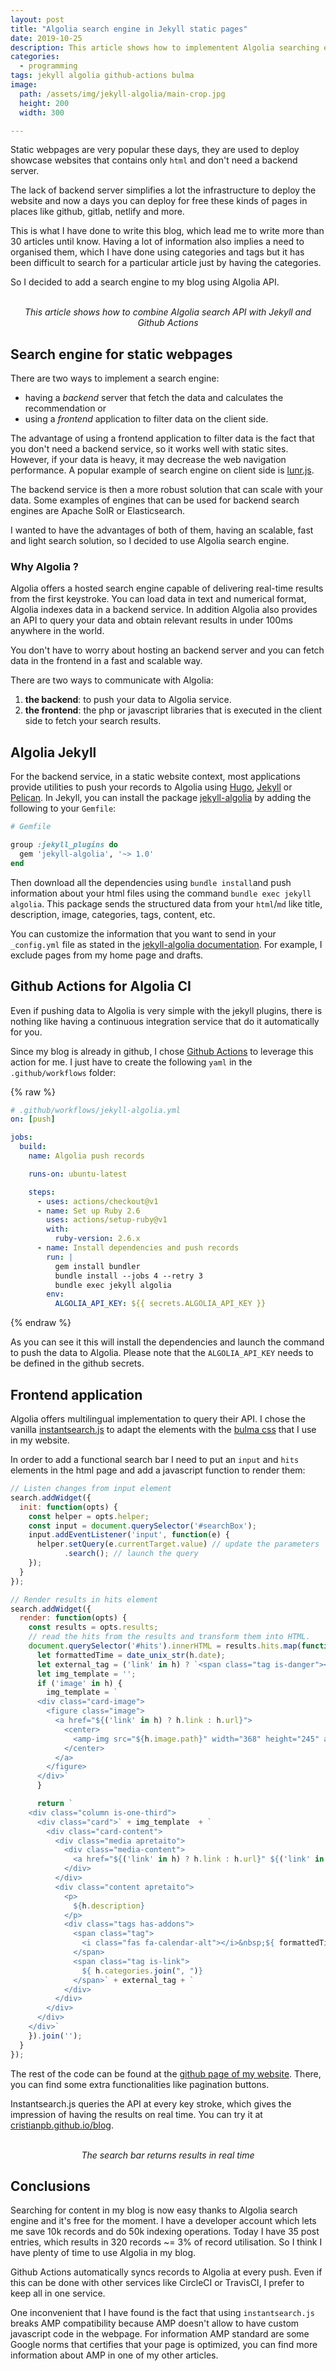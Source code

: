 ```yaml
---
layout: post
title: "Algolia search engine in Jekyll static pages"
date: 2019-10-25
description: This article shows how to implementent Algolia searching engine in a static website and update the entries using Github Actions.
categories:
  - programming
tags: jekyll algolia github-actions bulma
image:
  path: /assets/img/jekyll-algolia/main-crop.jpg
  height: 200
  width: 300

---
```


Static webpages are very popular these days, they are used to deploy showcase
websites that contains only `html` and don't need a backend server.

The lack of backend server simplifies a lot the infrastructure
to deploy the website and now a days you can deploy for free these kinds of
pages in places like github, gitlab, netlify and more.

This is what I have done to write this blog, 
which lead me to write more than 30 articles until know.
Having a lot of information also implies a need to organised them, which I have
done using categories and tags but it has been difficult to search for a
particular article just by having the categories.

So I decided to add a search engine to my blog using Algolia API.

<center>
<amp-img src="/assets/img/jekyll-algolia/main.jpg" width="800" height="420" layout="intrinsic"></amp-img>
<br><i>This article shows how to combine Algolia search API with Jekyll and Github Actions</i>
</center>

## Search engine for static webpages

There are two ways to implement a search engine:
- having a *backend* server that fetch the data and calculates the recommendation or 
- using a *frontend* application to filter data on the client side.

The advantage of using a frontend application to filter data is the fact that
you don't need a backend service, so it works well with static sites. However,
if your data is heavy, it may decrease the web navigation performance. 
A popular example of search engine on client side is [lunr.js](https://github.com/olivernn/lunr.js).

The backend service is then a more robust solution that can scale with your data.
Some examples of engines that can be used for backend search engines are Apache
SolR or Elasticsearch. 

I wanted to have the advantages of both of them, having an scalable, fast and light search solution,
so I decided to use Algolia search engine.

### Why Algolia ?

Algolia offers a hosted search engine capable of delivering real-time results
from the first keystroke. You can load data in text and numerical format,
Algolia indexes data in a backend service. In addition Algolia also provides an
API to query your data and obtain relevant results in under 100ms anywhere in
the world.

You don't have to worry about hosting an backend server and you can fetch data
in the frontend in a fast and scalable way.

There are two ways to communicate with Algolia:
1. **the backend**: to push your data to Algolia service.
2. **the frontend**: the php or javascript libraries that is executed in the client side to fetch your search results.

## Algolia Jekyll 

For the backend service, in a static website context, most applications provide utilities to push your records to Algolia using [Hugo](https://github.com/replicatedhq/hugo-algolia), [Jekyll](https://github.com/algolia/jekyll-algolia) or [Pelican](https://devops.datenkollektiv.de/finally-pelican-with-algolia-search.html).
In Jekyll, you can install the package [jekyll-algolia](https://github.com/algolia/jekyll-algolia) by adding the following to your `Gemfile`:

```ruby
# Gemfile

group :jekyll_plugins do
  gem 'jekyll-algolia', '~> 1.0'
end
```

Then download all the dependencies using `bundle install`and push
information about your html files using the command `bundle exec jekyll algolia`. This package sends the structured data from your `html`/`md` like title, description, image, categories, tags, content, etc.

You can customize the information that you want to send in your `_config.yml` file as stated in the [jekyll-algolia documentation](https://community.algolia.com/jekyll-algolia/options.html). For example, I exclude pages from my home page and drafts.

## Github Actions for Algolia CI

Even if pushing data to Algolia is very simple with the jekyll plugins, there
is nothing like having a continuous integration service that do it automatically
for you.

Since my blog is already in github, I chose [Github Actions](https://github.com/features/actions) to leverage this action for me. I just have to create the following `yaml` in the `.github/workflows` folder:

{% raw %}
```yaml
# .github/workflows/jekyll-algolia.yml
on: [push]

jobs:
  build:
    name: Algolia push records

    runs-on: ubuntu-latest

    steps:
      - uses: actions/checkout@v1
      - name: Set up Ruby 2.6
        uses: actions/setup-ruby@v1
        with:
          ruby-version: 2.6.x
      - name: Install dependencies and push records
        run: |
          gem install bundler
          bundle install --jobs 4 --retry 3
          bundle exec jekyll algolia
        env:
          ALGOLIA_API_KEY: ${{ secrets.ALGOLIA_API_KEY }}
```
{% endraw %}

As you can see it this will install the dependencies and launch the command to push the data to Algolia. Please note that the `ALGOLIA_API_KEY` needs to be defined in the github secrets.

## Frontend application

Algolia offers multilingual implementation to query their API. I chose the vanilla [instantsearch.js](https://www.algolia.com/doc/guides/building-search-ui/getting-started/js/) to adapt the elements with the [bulma css](http://bulma.io) that I use in my website.

In order to add a functional search bar I need to put an `input` and `hits` elements in the html page and add a javascript function to render them:


```javascript
// Listen changes from input element
search.addWidget({
  init: function(opts) {
    const helper = opts.helper;
    const input = document.querySelector('#searchBox');
    input.addEventListener('input', function(e) {
      helper.setQuery(e.currentTarget.value) // update the parameters
            .search(); // launch the query
    });
  }
});

// Render results in hits element
search.addWidget({
  render: function(opts) {
    const results = opts.results;
    // read the hits from the results and transform them into HTML.
    document.querySelector('#hits').innerHTML = results.hits.map(function(h) {
      let formattedTime = date_unix_str(h.date);
      let external_tag = ('link' in h) ? `<span class="tag is-danger"><i class="fas fa-external-link-alt"></i></span>`: '' ;
      let img_template = '';
      if ('image' in h) {
        img_template = `
      <div class="card-image">
        <figure class="image">
          <a href="${('link' in h) ? h.link : h.url}">
            <center>
              <amp-img src="${h.image.path}" width="368" height="245" alt="${h.title}" layout="intrinsic"></amp-img>
            </center>
          </a>
        </figure>
      </div>`
      } 

      return `
    <div class="column is-one-third">
      <div class="card">` + img_template  + `
        <div class="card-content">
          <div class="media apretaito">
            <div class="media-content">
              <a href="${('link' in h) ? h.link : h.url}" ${('link' in h) ? "target=\"_blank\"" : ''} class="title is-4">${h.title}</a>
            </div>
          </div>
          <div class="content apretaito">
            <p>
              ${h.description}
            </p>
            <div class="tags has-addons">
              <span class="tag">
                <i class="fas fa-calendar-alt"></i>&nbsp;${ formattedTime }
              </span>
              <span class="tag is-link">
                ${ h.categories.join(", ")}
              </span>` + external_tag + `
            </div>
          </div>
        </div>
      </div>
    </div>`
    }).join('');
  }
});
```

The rest of the code can be found at the [github page of my website](https://github.com/cristianpb/cristianpb.github.io). There, you can find some extra functionalities like pagination buttons.

Instantsearch.js queries the API at every key stroke, which gives the impression of having the results on real time. You can try it at [cristianpb.github.io/blog](https://cristianpb.github.io/blog).

<center>
<amp-img src="/assets/img/jekyll-algolia/algolia-search.jpg" width="800" height="420" layout="intrinsic" alt="algolia search bar"></amp-img>
<br><i>The search bar returns results in real time</i>
</center>

## Conclusions

Searching for content in my blog is now easy thanks to Algolia search engine and it's free for the moment. I have a developer account which lets me save 10k records and do 50k indexing operations. Today I have 35 post entries, which results in 320 records ~= 3% of record utilisation. So I think I have plenty of time to use Algolia in my blog.

Github Actions automatically syncs records to Algolia at every push. Even if this can be done with other services like CircleCI or TravisCI, I prefer to keep all in one service.

One inconvenient that I have found is the fact that using `instantsearch.js` breaks AMP compatibility because AMP doesn't allow to have custom javascript code in the webpage. For information AMP standard are some Google norms that certifies that your page is optimized, you can find more information about AMP in one of my other articles.
